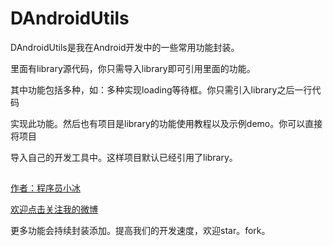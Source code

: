 # DAndroidUtils

DAndroidUtils是我在Android开发中的一些常用功能封装。

里面有library源代码，你只需导入library即可引用里面的功能。

其中功能包括多种，如：多种实现loading等待框。你只需引入library之后一行代码

实现此功能。然后也有项目是library的功能使用教程以及示例demo。你可以直接将项目

导入自己的开发工具中。这样项目默认已经引用了library。


## ##


[作者：程序员小冰](http://blog.csdn.net/qq_21376985)

[欢迎点击关注我的微博](http://weibo.com/mcxiaobing)

更多功能会持续封装添加。提高我们的开发速度，欢迎star。fork。
